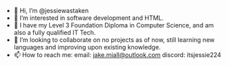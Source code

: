 - 👋 Hi, I’m @jessiewastaken
- 👀 I’m interested in software development and HTML.
- 🌱 I have my Level 3 Foundation Diploma in Computer Science, and am also a fully qualified IT Tech.
- 💞️ I’m looking to collaborate on no projects as of now, still learning new languages and improving upon existing knowledge.
- 📫 How to reach me: email: jake.miall@outlook.com discord: itsjessie224

<!---
jessiewastaken/jessiewastaken is a ✨ special ✨ repository because its `README.md` (this file) appears on your GitHub profile.
You can click the Preview link to take a look at your changes.
--->
